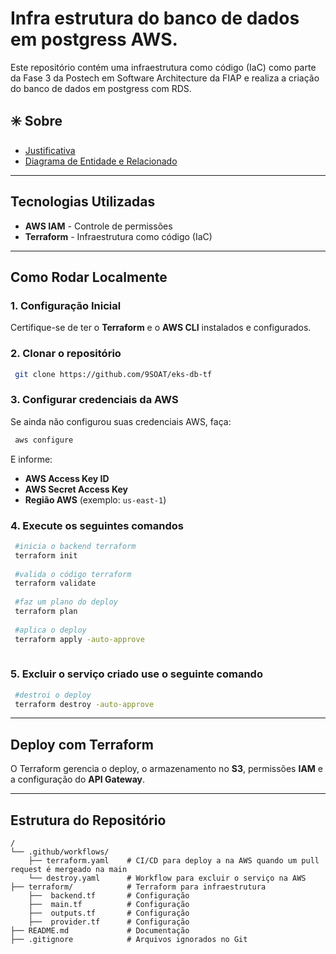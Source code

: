 # Infra estrutura do banco de dados em postgress AWS.

Este repositório contém uma infraestrutura como código (IaC) como parte da Fase 3 da Postech em Software Architecture da FIAP e realiza a criação do banco de dados em postgress com RDS.
## ✳️ Sobre
- [Justificativa](/docs/Justificativa.md)
- [Diagrama de Entidade e Relacionado](/docs/der.jpeg)

---

## Tecnologias Utilizadas

- **AWS IAM** - Controle de permissões
- **Terraform** - Infraestrutura como código (IaC)

---

## Como Rodar Localmente

### 1. Configuração Inicial

Certifique-se de ter o **Terraform** e o **AWS CLI** instalados e configurados.

### 2. Clonar o repositório

```sh
 git clone https://github.com/9SOAT/eks-db-tf
```

### 3. Configurar credenciais da AWS

Se ainda não configurou suas credenciais AWS, faça:

```sh
 aws configure
```

E informe:
- **AWS Access Key ID**
- **AWS Secret Access Key**
- **Região AWS** (exemplo: `us-east-1`)

### 4. Execute os seguintes comandos

```sh
 #inicia o backend terraform
 terraform init
   
 #valida o código terraform
 terraform validate
   
 #faz um plano do deploy
 terraform plan
  
 #aplica o deploy
 terraform apply -auto-approve
  

```

### 5. Excluir o serviço criado use o seguinte comando


```sh
 #destroi o deploy
 terraform destroy -auto-approve
```

---


## Deploy com Terraform

O Terraform gerencia o deploy, o armazenamento no **S3**, permissões **IAM** e a configuração do **API Gateway**.

---

## Estrutura do Repositório

```
/
└── .github/workflows/     
    ├── terraform.yaml    # CI/CD para deploy a na AWS quando um pull request é mergeado na main
    └── destroy.yaml      # Workflow para excluir o serviço na AWS
├── terraform/            # Terraform para infraestrutura
    ├──  backend.tf       # Configuração
    ├──  main.tf          # Configuração
    ├──  outputs.tf       # Configuração
    ├──  provider.tf      # Configuração
├── README.md             # Documentação
├── .gitignore            # Arquivos ignorados no Git
```

